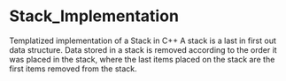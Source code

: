 # Stack_Implementation
Templatized implementation of a Stack in C++
A stack is a last in first out data structure. Data stored in a stack is removed according to the order it was placed in the stack, where the last items placed on the stack are the first items removed from the stack.
